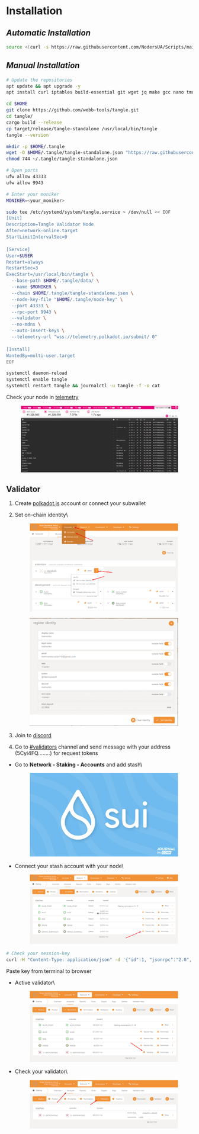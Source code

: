 # Installation

## _**Automatic Installation**_

```bash
source <(curl -s https://raw.githubusercontent.com/NodersUA/Scripts/main/tangle)
```

## _**Manual Installation**_

```bash
# Update the repositories
apt update && apt upgrade -y
apt install curl iptables build-essential git wget jq make gcc nano tmux htop nvme-cli pkg-config libssl-dev libleveldb-dev libgmp3-dev tar clang bsdmainutils ncdu unzip llvm libudev-dev make protobuf-compiler -y
```

```bash
cd $HOME
git clone https://github.com/webb-tools/tangle.git
cd tangle/
cargo build --release
cp target/release/tangle-standalone /usr/local/bin/tangle
tangle --version
```

```bash
mkdir -p $HOME/.tangle
wget -O $HOME/.tangle/tangle-standalone.json "https://raw.githubusercontent.com/webb-tools/tangle/main/chainspecs/testnet/tangle-standalone.json"
chmod 744 ~/.tangle/tangle-standalone.json
```

```bash
# Open ports
ufw allow 43333
ufw allow 9943
```

```bash
# Enter your moniker
MONIKER=<your_moniker>
```

```bash
sudo tee /etc/systemd/system/tangle.service > /dev/null << EOF
[Unit]
Description=Tangle Validator Node
After=network-online.target
StartLimitIntervalSec=0
 
[Service]
User=$USER
Restart=always
RestartSec=3
ExecStart=/usr/local/bin/tangle \
  --base-path $HOME/.tangle/data/ \
  --name $MONIKER \
  --chain $HOME/.tangle/tangle-standalone.json \
  --node-key-file "$HOME/.tangle/node-key" \
  --port 43333 \
  --rpc-port 9943 \
  --validator \
  --no-mdns \
  --auto-insert-keys \
  --telemetry-url "wss://telemetry.polkadot.io/submit/ 0"
 
[Install]
WantedBy=multi-user.target
EOF
```

```bash
systemctl daemon-reload
systemctl enable tangle
systemctl restart tangle && journalctl -u tangle -f -o cat
```

Check your node in [telemetry](https://telemetry.polkadot.io/#list/0xea63e6ac7da8699520af7fb540470d63e48eccb33f7273d2e21a935685bf1320)

<figure><img src="../../.gitbook/assets/image (11).png" alt=""><figcaption></figcaption></figure>

## Validator

1. Create [polkadot.js](https://polkadot.js.org/apps/?rpc=wss%253A%252F%252Frpc.tangle.tools\&ref=blog.webb.tools#/accounts) account or connect your subwallet
2.  Set on-chain identity\


    <figure><img src="../../.gitbook/assets/image.png" alt=""><figcaption></figcaption></figure>

    <figure><img src="../../.gitbook/assets/image (1).png" alt=""><figcaption></figcaption></figure>
3. Join to [discord](https://discord.com/invite/cv8EfJu3Tn)&#x20;
4. Go to [#validators](https://discord.com/channels/833784453251596298/1106624706813112351) channel and send message with your address (5Cyi4FQ........) for request tokens

*   Go to **Network - Staking - Accounts** and add stash\


    <figure><img src="../../.gitbook/assets/image (5).png" alt=""><figcaption></figcaption></figure>
*   Connect your stash account with your node\


    <figure><img src="../../.gitbook/assets/image (6).png" alt=""><figcaption></figcaption></figure>

```bash
# Check your session-key
curl -H "Content-Type: application/json" -d '{"id":1, "jsonrpc":"2.0", "method": "author_rotateKeys", "params":[]}' http://localhost:9943
```

Paste key from terminal to browser

*   Active validator\


    <figure><img src="../../.gitbook/assets/image (2).png" alt=""><figcaption></figcaption></figure>
*   Check your validator\


    <figure><img src="../../.gitbook/assets/image (14).png" alt=""><figcaption></figcaption></figure>
